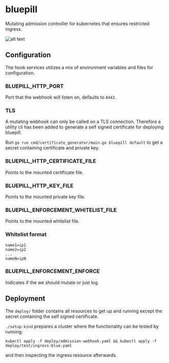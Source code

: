 # bluepill

Mutating admission controller for kubernetes that ensures restricted ingress.

![alt text](https://github.com/hoeg/bluepill/blob/main/pills.png?raw=true)

## Configuration

The hook services utilizes a mix of environment variables and files for configuration.

### BLUEPILL_HTTP_PORT

Port that the webhook will listen on, defaults to `8443`.

### TLS

A mutating webhook can only be called on a TLS connection.
Therefore a utility cli has been added to generate a self signed certificate for deploying bluepill.

Run `go run cmd/certificate_generator/main.go bluepill default` to get a secret containing certificate and private key.

### BLUEPILL_HTTP_CERTIFICATE_FILE

Points to the mounted certificate file.

### BLUEPILL_HTTP_KEY_FILE

Points to the mounted private key file.

### BLUEPILL_ENFORCEMENT_WHITELIST_FILE

Points to the mounted whitelist file.

### Whitelist format

```
name1=ip1
name2=ip2
...
nameN=ipN
```

### BLUEPILL_ENFORCEMENT_ENFORCE

Indicates if the we should mutate or just log.

## Deployment

The `deploy/` folder contains all resources to get up and running except the secret containing the self signed certificate.

`./setup-kind` prepares a cluster where the functionality can be tested by running:

```
kubectl apply -f deploy/admission-webhook.yaml && kubectl apply -f deploy/test/ingress-blue.yaml
```

and then inspecting the ingress resource afterwards.
